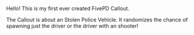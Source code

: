 Hello! This is my first ever created FivePD Callout.

The Callout is about an Stolen Police Vehicle. It randomizes the chance of spawning just the driver or the driver with an shooter!
